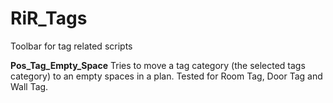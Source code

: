 # RiR_Tags
Toolbar for tag related scripts

**Pos_Tag_Empty_Space**   Tries to move a tag category (the selected tags category) to an empty spaces in a plan. Tested for Room Tag, Door Tag and Wall Tag.
